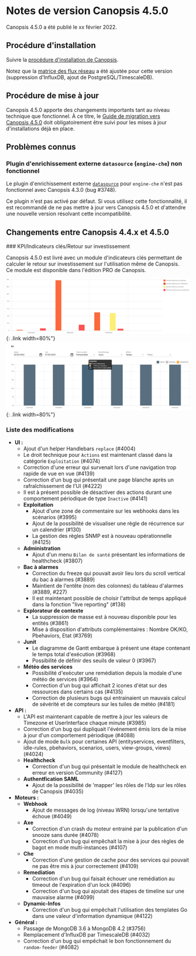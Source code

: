 # Notes de version Canopsis 4.5.0

Canopsis 4.5.0 a été publié le xx février 2022.

## Procédure d'installation

Suivre la [procédure d'installation de Canopsis](../guide-administration/installation/index.md).

Notez que la [matrice des flux réseau](../guide-administration/matrice-des-flux-reseau/index.md) a été ajustée pour cette version (suppression d'InfluxDB, ajout de PostgreSQL/TimescaleDB).

## Procédure de mise à jour

Canopsis 4.5.0 apporte des changements importants tant au niveau technique que fonctionnel. À ce titre, le [Guide de migration vers Canopsis 4.5.0](migration/migration-4.5.0.md) doit obligatoirement être suivi pour les mises à jour d'installations déjà en place.

## Problèmes connus

### Plugin d'enrichissement externe `datasource` (`engine-che`) non fonctionnel

Le plugin d'enrichissement externe [`datasource`](../guide-administration/moteurs/moteur-che.md#activation-des-plugins-denrichissement-externe-datasource) pour `engine-che` n'est pas fonctionnel avec Canopsis 4.3.0 (bug #3748).

Ce plugin n'est pas activé par défaut. Si vous utilisez cette fonctionnalité, il est recommandé de ne pas mettre à jour vers Canopsis 4.5.0 et d'attendre une nouvelle version résolvant cette incompatibilité.

## Changements entre Canopsis 4.4.x et 4.5.0

### KPI/Indicateurs clés/Retour sur investissement

Canopsis 4.5.0 est livré avec un module d'indicateurs clés permettant de calculer le retour sur investissement sur l'utilisation même de Canopsis.  
Ce module est disponible dans l'édition PRO de Canopsis.

![kpi-screenshot1](./img/4.5.0-kpi-screenshot1.png){: .link width=80%"}
![kpi-screenshot2](./img/4.5.0-kpi-screenshot2.png){: .link width=80%"}

### Liste des modifications

*  **UI :**
    * Ajout d'un helper Handlebars `replace` (#4004)
    * Le droit technique pour `Actions` est maintenant classé dans la catégorie `Exploitation` (#4074)
    * Correction d'une erreur qui survenait lors d'une navigation trop rapide de vue en vue (#4139)
    * Correction d'un bug qui présentait une page blanche après un rafraîchissement de l'UI (#4222)
    * Il est à présent possible de désactiver des actions durant une comportement périodique de type `Inactive` (#4141)
    * **Exploitation**
        * Ajout d'une zone de commentaire sur les webhooks dans les scénarios (#3995)
        * Ajout de la possibilité de visualiser une règle de récurrence sur un calendrier (#130)
        * La gestion des règles SNMP est à nouveau opérationnelle (#4125)
    * **Administration**
        * Ajout d'un menu `Bilan de santé` présentant les informations de healthcheck (#3807)
    * **Bac à alarmes**
        * Correction du freeze qui pouvait avoir lieu lors du scroll vertical du bac à alarmes (#3889)
        * Maintient de l'entête (nom des colonnes) du tableau d'alarmes (#3889, #227)
        * Il est maintenant possible de choisir l'attribut de temps appliqué dans la fonction "live reporting" (#138)
    * **Explorateur de contexte**
        * La suppression de masse est à nouveau disponible pour les entités (#3861)
        * Mise à disposition d'attributs complémentaires : Nombre OK/KO, Pbehaviors, Etat (#3769)
    * **Junit**
        * Le diagramme de Gantt embarque à présent une étape contenant le temps total d'exécution (#3968)
        * Possibilité de définir des seuils de valeur 0 (#3967)
    * **Météo des services**
        * Possibilité d'exécuter une remédiation depuis la modale d'une météo de services (#3964)
        * Correction d'un bug qui affichait 2 icones d'état sur des ressources dans certains cas (#4135)
        * Correction de plusieurs bugs qui entrainaient un mauvais calcul de sévérité et de compteurs sur les tuiles de météo (#4181)
*  **API :**
    * L'API est maintenant capable de mettre à jour les valeurs de Timezone et UserInterface chaque minute (#3985)
    * Correction d'un bug qui dupliquait l'événement émis lors de la mise à jour d'un comportement périodique (#4088)
    * Ajout de mode `Bulk` pour certaines API (entityservices, eventfilters, idle-rules, pbehaviors, scenarios, users, view-groups, views) (#4024)
    * **Healthcheck**
        * Correction d'un bug qui présentait le module de healthcheck en erreur en version Community (#4127)
    * **Authentfication SAML**
        * Ajout de la possibilité de 'mapper' les rôles de l'Idp sur les rôles de Canopsis (#4035)
*  **Moteurs :**
    * **Webhook**
        * Ajout de messages de log (niveau WRN) lorsqu'une tentative échoue (#4049)
    * **Axe**
        * Correction d'un crash du moteur entrainé par la publication d'un snooze sans durée (#4078)
        * Correction d'un bug qui empêchait la mise à jour des règles de bagot en mode multi-instances (#4107)
    * **Che**
        * Correction d'une gestion de cache pour des services qui pouvait ne pas être mis à jour correctement (#4109)
    * **Remediation**
        * Correction d'un bug qui faisait échouer une remédiation au timeout de l'expiration d'un lock (#4096)
        * Correction d'un bug qui ajoutait des étapes de timeline sur une mauvaise alarme (#4099)
    * **Dynamic-Infos**
        * Correction d'un bug qui empêchait l'utilisation des templates Go dans une valeur d'information dynamique (#4122)
*  **Général :**
    * Passage de MongoDB 3.6 à MongoDB 4.2 (#3756)
    * Remplacement d'InfluxDB par TimescaleDB (#4032)
    * Correction d'un bug qui empêchait le bon fonctionnement du `random-feeder` (#4082)
